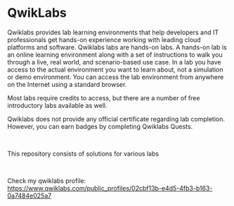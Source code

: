 # QwikLabs

Qwiklabs provides lab learning environments that help developers and IT professionals get hands-on experience working with leading cloud platforms and software.
Qwiklabs labs are hands-on labs.
A hands-on lab is an online learning environment along with a set of instructions to walk you through a live, real world, and scenario-based use case. In a lab you have access to the actual environment you want to learn about, not a simulation or demo environment. You can access the lab environment from anywhere on the Internet using a standard browser.

Most labs require credits to access, but there are a number of free introductory labs available as well.

Qwiklabs does not provide any official certificate regarding lab completion. However, you can earn badges by completing Qwiklabs Quests.

<br>

This repository consists of solutions for various labs

<br>

Check my qwiklabs profile: https://www.qwiklabs.com/public_profiles/02cbf13b-e4d5-4fb3-b163-0a7484e025a7
